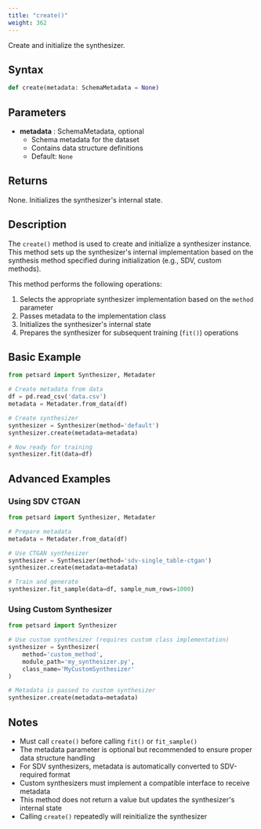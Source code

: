```yaml
---
title: "create()"
weight: 362
---
```


Create and initialize the synthesizer.

## Syntax

```python
def create(metadata: SchemaMetadata = None)
```

## Parameters

- **metadata** : SchemaMetadata, optional
    - Schema metadata for the dataset
    - Contains data structure definitions
    - Default: `None`

## Returns

None. Initializes the synthesizer's internal state.

## Description

The `create()` method is used to create and initialize a synthesizer instance. This method sets up the synthesizer's internal implementation based on the synthesis method specified during initialization (e.g., SDV, custom methods).

This method performs the following operations:
1. Selects the appropriate synthesizer implementation based on the `method` parameter
2. Passes metadata to the implementation class
3. Initializes the synthesizer's internal state
4. Prepares the synthesizer for subsequent training (`fit()`) operations

## Basic Example

```python
from petsard import Synthesizer, Metadater

# Create metadata from data
df = pd.read_csv('data.csv')
metadata = Metadater.from_data(df)

# Create synthesizer
synthesizer = Synthesizer(method='default')
synthesizer.create(metadata=metadata)

# Now ready for training
synthesizer.fit(data=df)
```

## Advanced Examples

### Using SDV CTGAN

```python
from petsard import Synthesizer, Metadater

# Prepare metadata
metadata = Metadater.from_data(df)

# Use CTGAN synthesizer
synthesizer = Synthesizer(method='sdv-single_table-ctgan')
synthesizer.create(metadata=metadata)

# Train and generate
synthesizer.fit_sample(data=df, sample_num_rows=1000)
```

### Using Custom Synthesizer

```python
from petsard import Synthesizer

# Use custom synthesizer (requires custom class implementation)
synthesizer = Synthesizer(
    method='custom_method',
    module_path='my_synthesizer.py',
    class_name='MyCustomSynthesizer'
)

# Metadata is passed to custom synthesizer
synthesizer.create(metadata=metadata)
```

## Notes

- Must call `create()` before calling `fit()` or `fit_sample()`
- The metadata parameter is optional but recommended to ensure proper data structure handling
- For SDV synthesizers, metadata is automatically converted to SDV-required format
- Custom synthesizers must implement a compatible interface to receive metadata
- This method does not return a value but updates the synthesizer's internal state
- Calling `create()` repeatedly will reinitialize the synthesizer